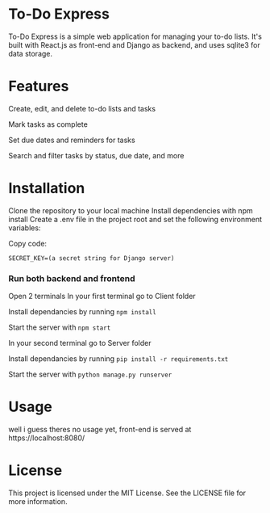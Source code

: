 # To-Do Express
To-Do Express is a simple web application for managing your to-do lists. It's built with React.js as front-end and Django as backend, and uses sqlite3 for data storage.
# Features
Create, edit, and delete to-do lists and tasks

Mark tasks as complete

Set due dates and reminders for tasks

Search and filter tasks by status, due date, and more
# Installation
Clone the repository to your local machine
Install dependencies with npm install
Create a .env file in the project root and set the following environment variables:

Copy code:
```
SECRET_KEY=(a secret string for Django server)
```

### Run both backend and frontend

Open 2 terminals
In your first terminal go to Client folder

Install dependancies by running `npm install`

Start the server with `npm start`


In your second terminal go to Server folder

Install dependancies by running `pip install -r requirements.txt`

Start the server with `python manage.py runserver`
# Usage
well i guess theres no usage yet, front-end is served at https://localhost:8080/
# License
This project is licensed under the MIT License. See the LICENSE file for more information.
